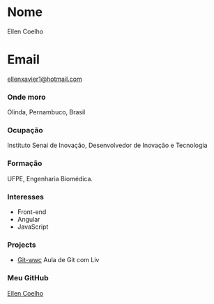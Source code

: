 # Nome
Ellen Coelho

# Email
ellenxavier1@hotmail.com

### Onde moro
Olinda, Pernambuco, Brasil

### Ocupação
Instituto Senai de Inovação, Desenvolvedor de Inovação e Tecnologia

### Formação
UFPE, Engenharia Biomédica.

### Interesses
- Front-end
- Angular
- JavaScript


### Projects
- [Git-wwc](https://github.com/EllenCoe/git-wwc) Aula de Git com Liv 


### Meu GitHub
[Ellen Coelho](https://github.com/EllenCoe)